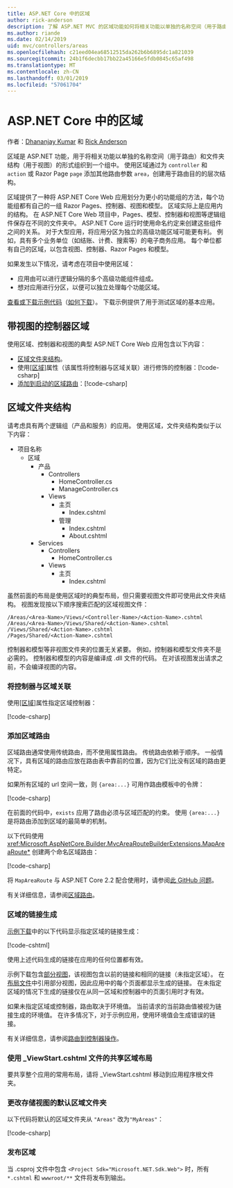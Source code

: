 ```yaml
---
title: ASP.NET Core 中的区域
author: rick-anderson
description: 了解 ASP.NET MVC 的区域功能如何将相关功能以单独的名称空间（用于路由）和文件夹结构（用于视图）的形式组织到一个组中。
ms.author: riande
ms.date: 02/14/2019
uid: mvc/controllers/areas
ms.openlocfilehash: c21eed04ea68512515da262b6b6895dc1a821039
ms.sourcegitcommit: 24b1f6decbb17bb22a45166e5fdb0845c65af498
ms.translationtype: MT
ms.contentlocale: zh-CN
ms.lasthandoff: 03/01/2019
ms.locfileid: "57061704"
---
```

# <a name="areas-in-aspnet-core"></a>ASP.NET Core 中的区域

作者：[Dhananjay Kumar](https://twitter.com/debug_mode) 和 [Rick Anderson](https://twitter.com/RickAndMSFT)

区域是 ASP.NET 功能，用于将相关功能以单独的名称空间（用于路由）和文件夹结构（用于视图）的形式组织到一个组中。 使用区域通过为 `controller` 和 `action` 或 Razor Page `page` 添加其他路由参数 `area`，创建用于路由目的的层次结构。

区域提供了一种将 ASP.NET Core Web 应用划分为更小的功能组的方法，每个功能组都有自己的一组 Razor Pages、控制器、视图和模型。 区域实际上是应用内的结构。 在 ASP.NET Core Web 项目中，Pages、模型、控制器和视图等逻辑组件保存在不同的文件夹中。 ASP.NET Core 运行时使用命名约定来创建这些组件之间的关系。 对于大型应用，将应用分区为独立的高级功能区域可能更有利。 例如，具有多个业务单位（如结账、计费、搜索等）的电子商务应用。 每个单位都有自己的区域，以包含视图、控制器、Razor Pages 和模型。

如果发生以下情况，请考虑在项目中使用区域：

* 应用由可以进行逻辑分隔的多个高级功能组件组成。
* 想对应用进行分区，以便可以独立处理每个功能区域。

[查看或下载示例代码](https://github.com/aspnet/Docs/tree/master/aspnetcore/mvc/controllers/areas/samples)（[如何下载](xref:index#how-to-download-a-sample)）。 下载示例提供了用于测试区域的基本应用。

## <a name="areas-for-controllers-with-views"></a>带视图的控制器区域

使用区域、控制器和视图的典型 ASP.NET Core Web 应用包含以下内容：

* [区域文件夹结构](#area-folder-structure)。
* 使用[&lbrack;区域&rbrack;](#attribute)属性（该属性将控制器与区域关联）进行修饰的控制器：[!code-csharp[](areas/samples/MVCareas/Areas/Products/Controllers/ManageController.cs?name=snippet2)]
* [添加到启动的区域路由](#add-area-route)：[!code-csharp[](areas/samples/MVCareas/Startup.cs?name=snippet2&highlight=3-6)]

## <a name="area-folder-structure"></a>区域文件夹结构
请考虑具有两个逻辑组（产品和服务）的应用。 使用区域，文件夹结构类似于以下内容：

* 项目名称
  * 区域
    * 产品
      * Controllers
        * HomeController.cs
        * ManageController.cs
      * Views
        * 主页
          * Index.cshtml
        * 管理
          * Index.cshtml
          * About.cshtml
    * Services
      * Controllers
        * HomeController.cs
      * Views
        * 主页
          * Index.cshtml

虽然前面的布局是使用区域时的典型布局，但只需要视图文件即可使用此文件夹结构。 视图发现按以下顺序搜索匹配的区域视图文件：

```text
/Areas/<Area-Name>/Views/<Controller-Name>/<Action-Name>.cshtml
/Areas/<Area-Name>/Views/Shared/<Action-Name>.cshtml
/Views/Shared/<Action-Name>.cshtml
/Pages/Shared/<Action-Name>.cshtml
   ```

控制器和模型等非视图文件夹的位置无关紧要。 例如，控制器和模型文件夹不是必需的。 控制器和模型的内容是编译成 .dll 文件的代码。 在对该视图发出请求之前，不会编译视图的内容。

<!-- TODO review:
The content of the *Views* isn't compiled until a request to that view has been made.

What about precompiled views? 
 -->
<a name="attribute"></a>

### <a name="associate-the-controller-with-an-area"></a>将控制器与区域关联

使用[&lbrack;区域&rbrack;](xref:Microsoft.AspNetCore.Mvc.AreaAttribute)属性指定区域控制器：

[!code-csharp[](areas/samples/MVCareas/Areas/Products/Controllers/ManageController.cs?highlight=5&name=snippet)]

### <a name="add-area-route"></a>添加区域路由

区域路由通常使用传统路由，而不使用属性路由。 传统路由依赖于顺序。 一般情况下，具有区域的路由应放在路由表中靠前的位置，因为它们比没有区域的路由更特定。

如果所有区域的 url 空间一致，则 `{area:...}` 可用作路由模板中的令牌：

[!code-csharp[](areas/samples/MVCareas/Startup.cs?name=snippet&highlight=18-21)]

在前面的代码中，`exists` 应用了路由必须与区域匹配的约束。 使用 `{area:...}` 是将路由添加到区域的最简单的机制。

以下代码使用 <xref:Microsoft.AspNetCore.Builder.MvcAreaRouteBuilderExtensions.MapAreaRoute*> 创建两个命名区域路由：

[!code-csharp[](areas/samples/MVCareas/StartupMapAreaRoute.cs?name=snippet&highlight=18-27)]

将 `MapAreaRoute` 与 ASP.NET Core 2.2 配合使用时，请参阅[此 GitHub 问题](https://github.com/aspnet/AspNetCore/issues/7772)。

有关详细信息，请参阅[区域路由](xref:mvc/controllers/routing#areas)。

### <a name="link-generation-with-areas"></a>区域的链接生成

[示例下载](https://github.com/aspnet/Docs/tree/master/aspnetcore/mvc/controllers/areas/samples)中的以下代码显示指定区域的链接生成：

[!code-cshtml[](areas/samples/MVCareas/Views/Shared/_testLinksPartial.cshtml?name=snippet)]

使用上述代码生成的链接在应用的任何位置都有效。

示例下载包含[部分视图](xref:mvc/views/partial)，该视图包含以前的链接和相同的链接（未指定区域）。 在[布局文件]()中引用部分视图，因此应用中的每个页面都显示生成的链接。 在未指定区域的情况下生成的链接仅在从同一区域和控制器中的页面引用时才有效。

如果未指定区域或控制器，路由取决于环境值。 当前请求的当前路由值被视为链接生成的环境值。 在许多情况下，对于示例应用，使用环境值会生成错误的链接。

有关详细信息，请参阅[路由到控制器操作](xref:mvc/controllers/routing)。

### <a name="shared-layout-for-areas-using-the-viewstartcshtml-file"></a>使用 _ViewStart.cshtml 文件的共享区域布局

要共享整个应用的常用布局，请将 _ViewStart.cshtml 移动到应用程序根文件夹。

<!-- This section will be completed after https://github.com/aspnet/Docs/pull/10978 is merged.
<a name="arp"></a>

## Areas for Razor Pages
-->
<a name="rename"></a>

### <a name="change-default-area-folder-where-views-are-stored"></a>更改存储视图的默认区域文件夹

以下代码将默认的区域文件夹从 `"Areas"` 改为`"MyAreas"`：

[!code-csharp[](areas/samples/MVCareas/Startup2.cs?name=snippet)]

<!-- TODO review - can we delete this. Areas doesn't change publishing - right? -->
### <a name="publishing-areas"></a>发布区域

当 .csproj 文件中包含 `<Project Sdk="Microsoft.NET.Sdk.Web">` 时，所有 `*.cshtml` 和 `wwwroot/**` 文件将发布到输出。
